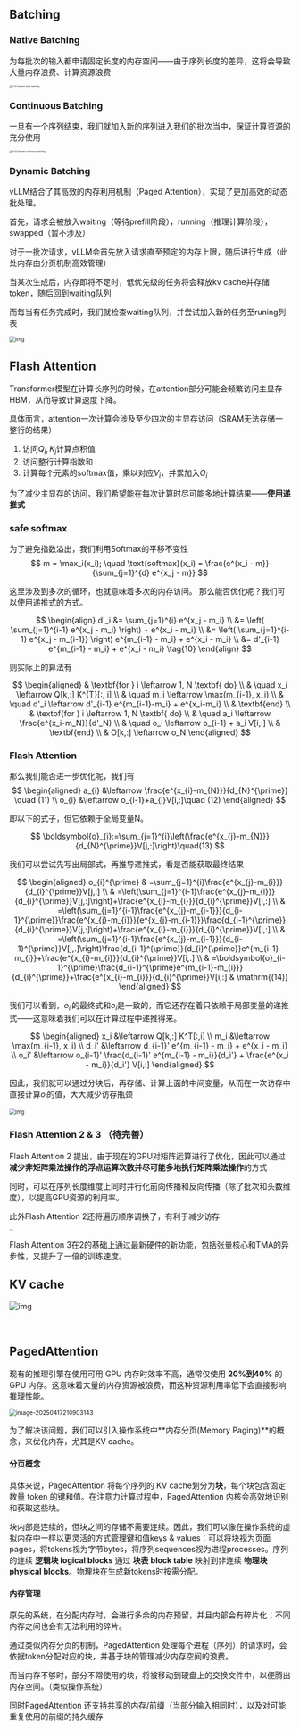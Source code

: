 ## Batching

### Native Batching

为每批次的输入都申请固定长度的内存空间——由于序列长度的差异，这将会导致大量内存浪费、计算资源浪费

<img src="post_content/LLM推理/cb_02_diagram-static-batching.png" alt="cb 02 diagram-static-batching" style="zoom: 25%;" />

### Continuous Batching

一旦有一个序列结束，我们就加入新的序列进入我们的批次当中，保证计算资源的充分使用

<img src="post_content/LLM推理/cb_03_diagram-continuous-batching.png" alt="cb 03 diagram-continuous-batching" style="zoom:25%;" />

### Dynamic Batching

vLLM结合了其高效的内存利用机制（Paged Attention），实现了更加高效的动态批处理。

首先，请求会被放入waiting（等待prefill阶段），running（推理计算阶段），swapped（暂不涉及）

对于一批次请求，vLLM会首先放入请求直至预定的内存上限，随后进行生成（此处内存由分页机制高效管理）

当某次生成后，内存即将不足时，低优先级的任务将会释放kv cache并存储token，随后回到waiting队列

而每当有任务完成时，我们就检查waiting队列，并尝试加入新的任务至runing列表

<img src="post_content/LLM推理/v2-01aa2f78f0376e11380d283322824e45_1440w.jpg" alt="img" style="zoom:67%;" />



## Flash Attention

Transformer模型在计算长序列的时候，在attention部分可能会频繁访问主显存HBM，从而导致计算速度下降。

具体而言，attention一次计算会涉及至少四次的主显存访问（SRAM无法存储一整行的结果）

1) 访问$Q_i, K_j$计算点积值 
2) 访问整行计算指数和 
3) 计算每个元素的softmax值，乘以对应$V_i$，并累加入$O_i$

为了减少主显存的访问，我们希望能在每次计算时尽可能多地计算结果——**使用递推式**

### safe softmax

为了避免指数溢出，我们利用Softmax的平移不变性
$$
m = \max_i(x_i); \quad \text{softmax}(x_i) = \frac{e^{x_i - m}}{\sum_{j=1}^{d} e^{x_j - m}}
$$

这里涉及到多次的循环，也就意味着多次的内存访问。
那么能否优化呢？我们可以使用递推式的方式。

$$
\begin{align}
d'_i &= \sum_{j=1}^{i} e^{x_j - m_i} \\
&= \left( \sum_{j=1}^{i-1} e^{x_j - m_i} \right) + e^{x_i - m_i} \\
&= \left( \sum_{j=1}^{i-1} e^{x_j - m_{i-1}} \right) e^{m_{i-1} - m_i} + e^{x_i - m_i} \\
&= d'_{i-1} e^{m_{i-1} - m_i} + e^{x_i - m_i} \tag{10}
\end{align}
$$

则实际上的算法有

$$
\begin{aligned}
& \textbf{for } i \leftarrow 1, N \textbf{ do} \\
& \quad x_i \leftarrow Q[k,:] K^{T}[:, i] \\
& \quad m_i \leftarrow \max(m_{i-1}, x_i) \\
& \quad d'_i \leftarrow d'_{i-1} e^{m_{i-1}-m_i} + e^{x_i-m_i} \\
& \textbf{end} \\
& \textbf{for } i \leftarrow 1, N \textbf{ do} \\
& \quad a_i \leftarrow \frac{e^{x_i-m_N}}{d'_N} \\
& \quad o_i \leftarrow o_{i-1} + a_i V[i,:] \\
& \textbf{end} \\
& O[k,:] \leftarrow o_N
\end{aligned}
$$



### Flash Attention

那么我们能否进一步优化呢，我们有
$$
\begin{aligned}
a_{i} &\leftarrow \frac{e^{x_{i}-m_{N}}}{d_{N}^{\prime}} \quad (11) \\
o_{i} &\leftarrow o_{i-1}+a_{i}V[i,:]\quad (12)
\end{aligned}
$$

即以下的式子，但它依赖于全局变量N。

$$
\boldsymbol{o}_{i}:=\sum_{j=1}^{i}\left(\frac{e^{x_{j}-m_{N}}}{d_{N}^{\prime}}V[j,:]\right)\quad(13)
$$

我们可以尝试先写出局部式，再推导递推式，看是否能获取最终结果

$$
\begin{aligned}
o_{i}^{\prime} & =\sum_{j=1}^{i}\frac{e^{x_{j}-m_{i}}}{d_{i}^{\prime}}V[j,:] \\
 & =\left(\sum_{j=1}^{i-1}\frac{e^{x_{j}-m_{i}}}{d_{i}^{\prime}}V[j,:]\right)+\frac{e^{x_{i}-m_{i}}}{d_{i}^{\prime}}V[i,:] \\
 & =\left(\sum_{j=1}^{i-1}\frac{e^{x_{j}-m_{i-1}}}{d_{i-1}^{\prime}}\frac{e^{x_{j}-m_{i}}}{e^{x_{j}-m_{i-1}}}\frac{d_{i-1}^{\prime}}{d_{i}^{\prime}}V[j,:]\right)+\frac{e^{x_{i}-m_{i}}}{d_{i}^{\prime}}V[i,:] \\
 & =\left(\sum_{j=1}^{i-1}\frac{e^{x_{j}-m_{i-1}}}{d_{i-1}^{\prime}}V[j,.]\right)\frac{d_{i-1}^{\prime}}{d_{i}^{\prime}}e^{m_{i-1}-m_{i}}+\frac{e^{x_{i}-m_{i}}}{d_{i}^{\prime}}V[i,.] \\
 & =\boldsymbol{o}_{i-1}^{\prime}\frac{d_{i-1}^{\prime}e^{m_{i-1}-m_{i}}}{d_{i}^{\prime}}+\frac{e^{x_{i}-m_{i}}}{d_{i}^{\prime}}V[i,:] & \mathrm{(14)}
\end{aligned}
$$

我们可以看到，$o^{\prime}_i$的最终式和$o_i$是一致的，而它还存在着只依赖于局部变量的递推式——这意味着我们可以在计算过程中递推得来。

$$
\begin{aligned}
x_i &\leftarrow Q[k,:] K^T[:,i] \\
m_i &\leftarrow \max(m_{i-1}, x_i) \\
d_i' &\leftarrow d_{i-1}' e^{m_{i-1} - m_i} + e^{x_i - m_i} \\
o_i' &\leftarrow o_{i-1}' \frac{d_{i-1}' e^{m_{i-1} - m_i}}{d_i'} + \frac{e^{x_i - m_i}}{d_i'} V[i,:]
\end{aligned}
$$

因此，我们就可以通过分块后，再存储、计算上面的中间变量，从而在一次访存中直接计算$o_i$的值，大大减少访存瓶颈

<img src="post_content/推理加速/1i4tDdwgvGtXuTIyJpFUn8A.png" alt="img" style="zoom: 67%;" />

### Flash Attention 2 & 3 （待完善）

Flash Attention 2 提出，由于现在的GPU对矩阵运算进行了优化，因此可以通过**减少非矩阵乘法操作的浮点运算次数并尽可能多地执行矩阵乘法操作**的方式

同时，可以在序列长度维度上同时并行化前向传播和反向传播（除了批次和头数维度），以提高GPU资源的利用率。

此外Flash Attention 2还将遍历顺序调换了，有利于减少访存

<img src="post_content/推理加速/3cc36db2e1eb4f8aa37f78b7da461def.png" alt="img" style="zoom: 15%;" />

Flash Attention 3在2的基础上通过最新硬件的新功能，包括张量核心和TMA的异步性，又提升了一倍的训练速度。



## KV cache

![img](post_content/推理加速/v2-29420723618e20a24dc3b6c329c570c8_1440w.jpg)

​		



## PagedAttention

现有的推理引擎在使用可用 GPU 内存时效率不高，通常仅使用 **20%到40%** 的GPU 内存。这意味着大量的内存资源被浪费，而这种资源利用率低下会直接影响推理性能。

<img src="post_content/推理加速/image-20250417210903143.png" alt="image-20250417210903143" style="zoom: 75%;" />

为了解决该问题，我们可以引入操作系统中**内存分页(Memory Paging)**的概念，来优化内存，尤其是KV cache。

#### 分页概念

具体来说，PagedAttention 将每个序列的 KV cache划分为**块**，每个块包含固定数量 token 的键和值。在注意力计算过程中，PagedAttention 内核会高效地识别和获取这些块。

块内部是连续的，但块之间的存储不需要连续。因此，我们可以像在操作系统的虚拟内存中一样以更灵活的方式管理键和值keys & values：可以将块视为页面pages，将tokens视为字节bytes，将序列sequences视为进程processes。序列的连续 **逻辑块 logical blocks** 通过 **块表** **block table** 映射到非连续 **物理块** **physical blocks**。物理块在生成新tokens时按需分配。

#### 内存管理

原先的系统，在分配内存时，会进行多余的内存预留，并且内部会有碎片化；不同内存之间也会有无法利用的碎片。

通过类似内存分页的机制，PagedAttention 处理每个进程（序列）的请求时，会依据token分配对应的块，并基于块的管理减少内存空间的浪费。

而当内存不够时，部分不常使用的块，将被移动到硬盘上的交换文件中，以便腾出内存空间。（类似操作系统）

同时PagedAttention 还支持共享的内存/前缀（当部分输入相同时），以及对可能重复使用的前缀的持久缓存



#### 